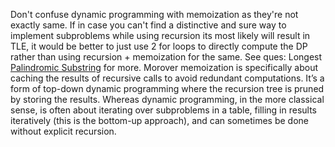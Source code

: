 Don't confuse dynamic programming with memoization as they're not exactly same. If in case you can't find a distinctive and sure way to implement subproblems while using recursion its most likely will result in TLE, it would be better to just use 2 for loops to directly compute the DP rather than using recursion + memoization for the same. See ques: Longest [Palindromic Substring](https://leetcode.com/problems/longest-palindromic-substring/) for more.
Morover memoization is specifically about caching the results of recursive calls to avoid redundant computations. It’s a form of top-down dynamic programming where the recursion tree is pruned by storing the results. Whereas dynamic programming, in the more classical sense, is often about iterating over subproblems in a table, filling in results iteratively (this is the bottom-up approach), and can sometimes be done without explicit recursion.
